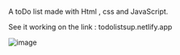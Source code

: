 A toDo list made with Html , css and JavaScript.

See it working on the link : <a src= "https://todolistsup.netlify.app" >todolistsup.netlify.app </a>

![image](https://user-images.githubusercontent.com/101120593/180037460-13a28ae9-1255-4ae8-a038-26242c67634f.png)

